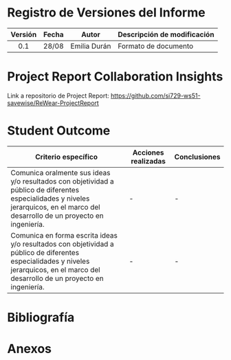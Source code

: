 # Registro de Versiones del Informe
| Versión | Fecha | Autor | Descripción de modificación |
| :---: | :---: | ---- | ---- |
| 0.1 | 28/08 | Emilia Durán | Formato de documento |

# Project Report Collaboration Insights
Link a repositorio de Project Report:
https://github.com/si729-ws51-savewise/ReWear-ProjectReport

# Student Outcome
| Criterio específico | Acciones realizadas | Conclusiones | 
| ---- | ---- | ---- |
| Comunica oralmente sus ideas y/o resultados con objetividad a público de diferentes especialidades y niveles jerarquicos, en el marco del desarrollo de un proyecto en ingeniería. | - | - |
| Comunica en forma escrita ideas y/o resultados con objetividad a público de diferentes especialidades y niveles jerarquicos, en el marco del desarrollo de un proyecto en ingeniería. | - | - |

# Bibliografía

# Anexos
